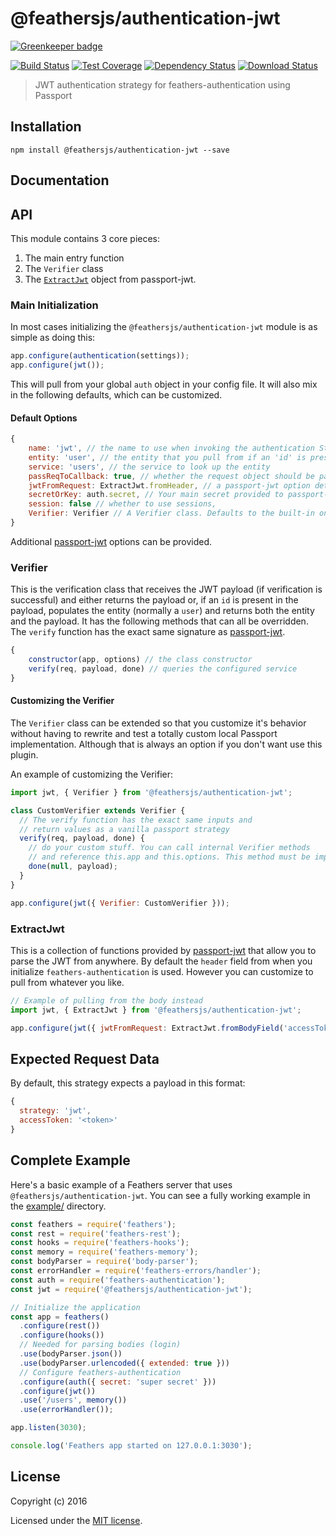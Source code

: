 # @feathersjs/authentication-jwt

[![Greenkeeper badge](https://badges.greenkeeper.io/feathersjs/authentication-jwt.svg)](https://greenkeeper.io/)

[![Build Status](https://travis-ci.org/feathersjs/authentication-jwt.png?branch=master)](https://travis-ci.org/feathersjs/authentication-jwt)
[![Test Coverage](https://codeclimate.com/github/feathersjs/authentication-jwt/badges/coverage.svg)](https://codeclimate.com/github/feathersjs/authentication-jwt/coverage)
[![Dependency Status](https://img.shields.io/david/feathersjs/authentication-jwt.svg?style=flat-square)](https://david-dm.org/feathersjs/authentication-jwt)
[![Download Status](https://img.shields.io/npm/dm/@feathersjs/authentication-jwt.svg?style=flat-square)](https://www.npmjs.com/package/@feathersjs/authentication-jwt)

> JWT authentication strategy for feathers-authentication using Passport

## Installation

```
npm install @feathersjs/authentication-jwt --save
```

## Documentation

<!-- Please refer to the [@feathersjs/authentication-jwt documentation](http://docs.feathersjs.com/) for more details. -->

## API

This module contains 3 core pieces:

1. The main entry function
2. The `Verifier` class
3. The [`ExtractJwt`](https://github.com/themikenicholson/passport-jwt#extracting-the-jwt-from-the-request) object from passport-jwt.

### Main Initialization

In most cases initializing the `@feathersjs/authentication-jwt` module is as simple as doing this:

```js
app.configure(authentication(settings));
app.configure(jwt());
```

This will pull from your global `auth` object in your config file. It will also mix in the following defaults, which can be customized.

#### Default Options

```js
{
    name: 'jwt', // the name to use when invoking the authentication Strategy
    entity: 'user', // the entity that you pull from if an 'id' is present in the payload
    service: 'users', // the service to look up the entity
    passReqToCallback: true, // whether the request object should be passed to `verify`
    jwtFromRequest: ExtractJwt.fromHeader, // a passport-jwt option determining where to parse the JWT
    secretOrKey: auth.secret, // Your main secret provided to passport-jwt
    session: false // whether to use sessions,
    Verifier: Verifier // A Verifier class. Defaults to the built-in one but can be a custom one. See below for details.
}
```

Additional [passport-jwt](https://github.com/themikenicholson/passport-jwt) options can be provided.

### Verifier

This is the verification class that receives the JWT payload (if verification is successful) and either returns the payload or, if an `id` is present in the payload, populates the entity (normally a `user`) and returns both the entity and the payload. It has the following methods that can all be overridden. The `verify` function has the exact same signature as [passport-jwt](https://github.com/themikenicholson/passport-jwt).

```js
{
    constructor(app, options) // the class constructor
    verify(req, payload, done) // queries the configured service
}
```

#### Customizing the Verifier

The `Verifier` class can be extended so that you customize it's behavior without having to rewrite and test a totally custom local Passport implementation. Although that is always an option if you don't want use this plugin.

An example of customizing the Verifier:

```js
import jwt, { Verifier } from '@feathersjs/authentication-jwt';

class CustomVerifier extends Verifier {
  // The verify function has the exact same inputs and 
  // return values as a vanilla passport strategy
  verify(req, payload, done) {
    // do your custom stuff. You can call internal Verifier methods
    // and reference this.app and this.options. This method must be implemented.
    done(null, payload);
  }
}

app.configure(jwt({ Verifier: CustomVerifier }));
```

### ExtractJwt

This is a collection of functions provided by [passport-jwt](https://github.com/themikenicholson/passport-jwt) that allow you to parse the JWT from anywhere. By default the `header` field from when you initialize `feathers-authentication` is used. However you can customize to pull from whatever you like.

```js
// Example of pulling from the body instead
import jwt, { ExtractJwt } from '@feathersjs/authentication-jwt';

app.configure(jwt({ jwtFromRequest: ExtractJwt.fromBodyField('accessToken') }));
```

## Expected Request Data
By default, this strategy expects a payload in this format:

```js
{
  strategy: 'jwt',
  accessToken: '<token>'
}
```

## Complete Example

Here's a basic example of a Feathers server that uses `@feathersjs/authentication-jwt`. You can see a fully working example in the [example/](./example/) directory.

```js
const feathers = require('feathers');
const rest = require('feathers-rest');
const hooks = require('feathers-hooks');
const memory = require('feathers-memory');
const bodyParser = require('body-parser');
const errorHandler = require('feathers-errors/handler');
const auth = require('feathers-authentication');
const jwt = require('@feathersjs/authentication-jwt');

// Initialize the application
const app = feathers()
  .configure(rest())
  .configure(hooks())
  // Needed for parsing bodies (login)
  .use(bodyParser.json())
  .use(bodyParser.urlencoded({ extended: true }))
  // Configure feathers-authentication
  .configure(auth({ secret: 'super secret' }))
  .configure(jwt())
  .use('/users', memory())
  .use(errorHandler());

app.listen(3030);

console.log('Feathers app started on 127.0.0.1:3030');
```

## License

Copyright (c) 2016

Licensed under the [MIT license](LICENSE).
